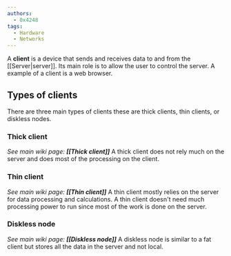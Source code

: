 ```yaml
---
authors:
  - 0x4248
tags:
  - Hardware
  - Networks
---
```

A **client** is a device that sends and receives data to and from the [[Server|server]]. Its main role is to allow the user to control the server. A example of a client is a web browser.

## Types of clients
There are three main types of clients these are thick clients, thin clients, or diskless nodes.
### Thick client
*See main wiki page: **[[Thick client]]***
A thick client does not rely much on the server and does most of the processing on the client.
### Thin client
*See main wiki page: **[[Thin client]]***
A thin client mostly relies on the server for data processing and calculations. A thin client doesn't need much processing power to run since most of the work is done on the server.
### Diskless node
*See main wiki page: **[[Diskless node]]***
A diskless node is similar to a fat client but stores all the data in the server and not local.
